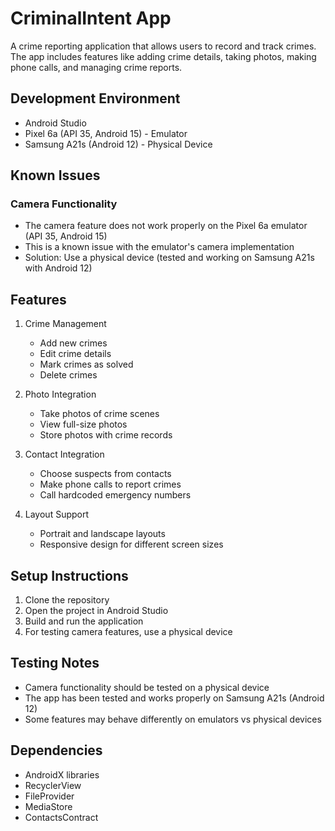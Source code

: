 # CriminalIntent App

A crime reporting application that allows users to record and track crimes. The app includes features like adding crime details, taking photos, making phone calls, and managing crime reports.

## Development Environment

- Android Studio
- Pixel 6a (API 35, Android 15) - Emulator
- Samsung A21s (Android 12) - Physical Device

## Known Issues

### Camera Functionality
- The camera feature does not work properly on the Pixel 6a emulator (API 35, Android 15)
- This is a known issue with the emulator's camera implementation
- Solution: Use a physical device (tested and working on Samsung A21s with Android 12)

## Features

1. Crime Management
   - Add new crimes
   - Edit crime details
   - Mark crimes as solved
   - Delete crimes

2. Photo Integration
   - Take photos of crime scenes
   - View full-size photos
   - Store photos with crime records

3. Contact Integration
   - Choose suspects from contacts
   - Make phone calls to report crimes
   - Call hardcoded emergency numbers

4. Layout Support
   - Portrait and landscape layouts
   - Responsive design for different screen sizes

## Setup Instructions

1. Clone the repository
2. Open the project in Android Studio
3. Build and run the application
4. For testing camera features, use a physical device

## Testing Notes

- Camera functionality should be tested on a physical device
- The app has been tested and works properly on Samsung A21s (Android 12)
- Some features may behave differently on emulators vs physical devices

## Dependencies

- AndroidX libraries
- RecyclerView
- FileProvider
- MediaStore
- ContactsContract 